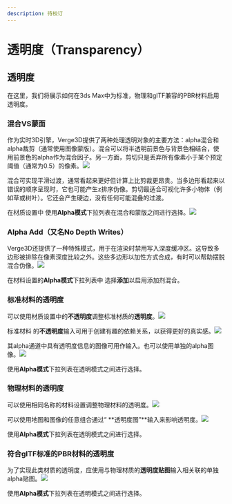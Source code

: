 ```yaml
---
description: 待校订
---
```


# 透明度（Transparency）

## 透明度

在这里，我们将展示如何在3ds Max中为标准，物理和glTF兼容的PBR材料启用透明度。

### 混合VS蒙面

作为实时3D引擎，Verge3D提供了两种处理透明对象的主要方法：alpha混合和alpha裁剪（通常使用图像蒙版）。混合可以将半透明前景色与背景色相结合，使用前景色的alpha作为混合因子。另一方面，剪切只是丢弃所有像素小于某个预定阈值（通常为0.5）的像素。![](https://www.soft8soft.com/docs/files/transparency-common/blending-vs-clipping.jpg)

混合可实现平滑过渡，通常看起来更好但计算上比剪裁更昂贵。当多边形看起来以错误的顺序呈现时，它也可能产生z排序伪像。剪切最适合可视化许多小物体（例如草或树叶）。它还会产生硬边，没有任何可能混叠的过渡。

在材质设置中 使用**Alpha模式**下拉列表在混合和蒙版之间进行选择。![](https://www.soft8soft.com/docs/files/transparency-max/alpha-mode.jpg)

### Alpha Add（又名No Depth Writes）

Verge3D还提供了一种特殊模式，用于在渲染时禁用写入深度缓冲区。这导致多边形被排除在像素深度比较之外。这些多边形以加性方式合成，有时可以帮助摆脱混合伪像。![](https://www.soft8soft.com/docs/files/transparency-common/no-depth-writes.jpg)

在材料设置的**Alpha模式**下拉列表中 选择**添加**以启用添加剂混合。

### 标准材料的透明度

可以使用材质设置中的**不透明度**调整标准材质的**透明度**。![](https://www.soft8soft.com/docs/files/transparency-max/standard-simple.jpg)

标准材料 的**不透明度**输入可用于创建有趣的依赖关系，以获得更好的真实感。![](https://www.soft8soft.com/docs/files/transparency-max/standard-falloff.jpg)

其alpha通道中具有透明度信息的图像可用作输入。也可以使用单独的alpha图像。![](https://www.soft8soft.com/docs/files/transparency-max/texture-settings-standard.jpg)

使用**Alpha模式**下拉列表在透明模式之间进行选择。

### 物理材料的透明度

可以使用相同名称的材料设置调整物理材料的透明度。![](https://www.soft8soft.com/docs/files/transparency-max/physical-transparency.jpg)

可以使用地图和图像的任意组合通过“ **透明度图”**输入来影响透明度。![](https://www.soft8soft.com/docs/files/transparency-max/physical-transparency-with-map.jpg)

使用**Alpha模式**下拉列表在透明模式之间进行选择。

### 符合glTF标准的PBR材料的透明度

为了实现此类材质的透明度，应使用与物理材质的**透明度贴图**输入相关联的单独 alpha贴图。![](https://www.soft8soft.com/docs/files/transparency-max/gltf-pbr-transparency.jpg)

使用**Alpha模式**下拉列表在透明模式之间进行选择。

